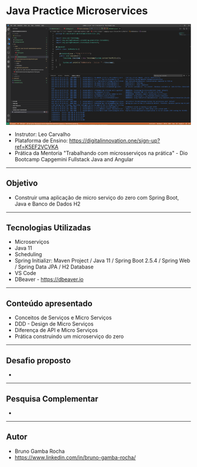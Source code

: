 # Java Practice Microservices

<img src="screenshot.png"/>

- Instrutor: Leo Carvalho
- Plataforma de Ensino: https://digitalinnovation.one/sign-up?ref=K5EF2VCVKA
- Prática da Mentoria "Trabalhando com microsserviços na prática" - Dio Bootcamp Capgemini Fullstack Java and Angular


<hr>

##  Objetivo

- Construir uma aplicação de micro serviço do zero com Spring Boot, Java e Banco de Dados H2


<hr>

## Tecnologias Utilizadas

- Microserviços
- Java 11
- Scheduling
- Spring Initializr: Maven Project / Java 11 / Spring Boot 2.5.4 / Spring Web / Spring Data JPA / H2 Database
- VS Code
- DBeaver - https://dbeaver.io


<hr>

## Conteúdo apresentado

- Conceitos de Serviços e Micro Serviços
- DDD - Design de Micro Serviços
- Diferença de API e Micro Serviços
- Prática construindo um microserviço do zero


<hr>

## Desafio proposto

- 


<hr>

## Pesquisa Complementar

-


<hr>

## Autor

- Bruno Gamba Rocha
- https://www.linkedin.com/in/bruno-gamba-rocha/
